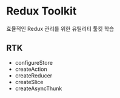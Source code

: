 # Redux Toolkit

효율적인 Redux 관리를 위한 유틸리티 툴킷 학습

## RTK

- configureStore
- createAction
- createReducer
- createSlice
- createAsyncThunk
